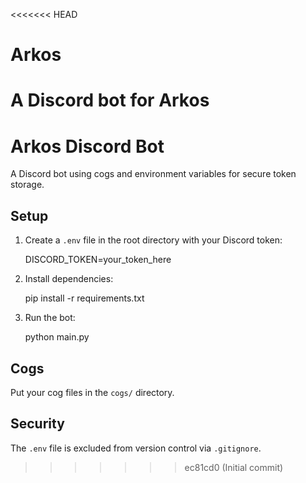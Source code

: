 <<<<<<< HEAD
# Arkos
A Discord bot for Arkos
=======
# Arkos Discord Bot

A Discord bot using cogs and environment variables for secure token storage.

## Setup
1. Create a `.env` file in the root directory with your Discord token:
   
   DISCORD_TOKEN=your_token_here

2. Install dependencies:
   
   pip install -r requirements.txt

3. Run the bot:
   
   python main.py

## Cogs
Put your cog files in the `cogs/` directory.

## Security
The `.env` file is excluded from version control via `.gitignore`.
>>>>>>> ec81cd0 (Initial commit)
